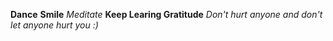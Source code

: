 **Dance**
**Smile**
_Meditate_
__Keep Learing Gratitude__
*Don't hurt anyone and don't let anyone hurt you :)*
